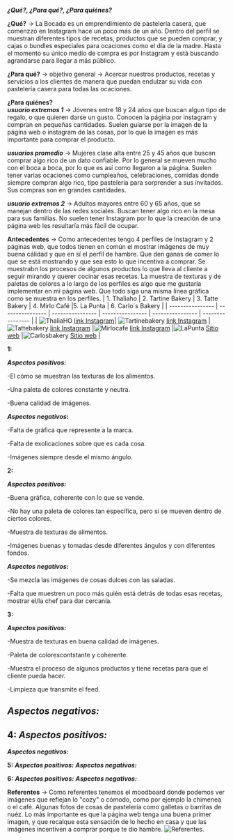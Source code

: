  ___¿Qué?, ¿Para qué?, ¿Para quiénes?___

__¿Qué?__ → La Bocada es un emprendimiento de pastelería casera, que comenzzó en Instagram hace un poco más de un año. Dentro del perfil se muestran diferentes tipos de recetas, productos que se pueden comprar, y cajas o bundles especiales para ocaciones como el día de la madre. Hasta el momento su único medio de compra es por Instagram y está buscando agrandarse para llegar a más público. 

__¿Para qué?__ → objetivo general → Acercar nuestros productos, recetas y servicios a los clientes de manera que puedan endulzar su vida con pastelería casera para todas las ocaciones.

__¿Para quiénes?__  
___usuario extremos 1___ → Jóvenes entre 18 y 24 años que buscan algun tipo de regalo, o que quieren darse un gusto. Conocen la página por instagram y compran en pequeñas cantidades. Suelen guiarse por la imagen de la página web o instagram de las cosas, por lo que la imagen es más importante para comprar el producto.

___usuarios promedio___ → Mujeres clase alta entre 25 y 45 años que buscan comprar algo rico de un dato confiable. Por lo general se mueven mucho con el boca a boca, por lo que es así como llegaron a la página. Suelen tener varias ocaciones como cumpleaños, celebraciones, comidas donde siempre compran algo rico, tipo pastelería para sorprender a sus invitados. Sus compras son en grandes cantidades.  

___usuario extremos 2___ → Adultos mayores entre 60 y 65 años, que se manejan dentro de las redes sociales. Buscan tener algo rico en la mesa para sus familias. No suelen tener Instagram por lo que la creación de una página web les resultaría más fácil de ocupar.  

 __Antecedentes__ → Como antecedentes tengo 4 perfiles de Instagram y 2 páginas web, que todos tienen en común el mostrar imágenes de muy buena cálidad y que en sí el perfil de hambre. Que den ganas de comer lo que se está mostrando y que sea esto lo que incentiva a comprar. Se muestrabn los procesos de algunos productos lo que lleva al cliente a seguir mirando y querer cocinar esas recetas.  La muestra de texturas y de paletas de colores a lo largo de los perfiles es algo que me gustaría implementar en mi página web. Que todo siga una misma línea gráfica como se muestra en los perfiles. 
 | 1. Thaliaho | 2. Tartine Bakery | 3. Tatte Bakery | 4. Mirlo Café |5. La Punta | 6. Carlo´s Bakery |
| ---------------- | ---------------- | ---------------- | ---------------- | ---------------- | ---------------- |
|  ![ThaliaHO](/images/1.PNG) [link Instagram](https://www.instagram.com/thaliaho/?hl=en)|  ![Tartinebakery](/images/2.PNG) [link Instagram](https://www.instagram.com/tartinebakery/?hl=en)  |  ![Tattebakery](/images/3.PNG) [link Instagram](https://www.instagram.com/tattebakery/?hl=en)    |![Mirlocafe](/images/4.PNG) [link Instagram](https://www.instagram.com/mirlocafe/?hl=en)   |![LaPunta](/images/5.PNG) [Sitio web](https://comidaslapunta.cl/)    |![Carlosbakery](/images/6.PNG) [Sitio web](https://www.carlosbakery.com/)    |
 
__1:__

___Aspectos positivos:___ 

-El cómo se muestran las texturas de los alimentos.

-Una paleta de colores constante y neutra.

-Buena calidad de imágenes.

___Aspectos negativos:___

-Falta de gráfica que represente a la marca.

-Falta de exolicaciones sobre que es cada cosa.

-Imágenes siempre desde el mismo ángulo.

__2:__

___Aspectos positivos:___

-Buena gráfica, coherente con lo que se vende.

-No hay una paleta de colores tan específica, pero si se mueven dentro de ciertos colores.

-Muestra de texturas de alimentos.

-Imágenes buenas y tomadas desde diferentes ángulos y con diferentes fondos.


___Aspectos negativos:___

-Se mezcla las imágenes de cosas dulces con las saladas.

-Falta que muestren un poco más quién está detrás de todas esas recetas, mostrar el/la chef para dar cercanía. 


__3:__

___Aspectos positivos:___

-Muestra de texturas en buena calidad de imágenes.

-Paleta de colorescontstante y coherente.

-Muestra el proceso de algunos productos y tiene recetas para que el cliente pueda hacer.

-Limpieza que transmite el feed.

___Aspectos negativos:___
-

__4:__
___Aspectos positivos:___
-
___Aspectos negativos:___

__5:__
___Aspectos positivos:___
___Aspectos negativos:___

__6:__
___Aspectos positivos:___
___Aspectos negativos:___


__Referentes__ → Como referentes tenemos el moodboard donde podemos ver imágenes que reflejan lo "cozy" o cómodo, como por ejemplo la chimenea o el café. Algunas fotos de cosas de pastelería como galletas o barritas de nuéz. Lo más importante es que la página web tenga una buena primer imagen, y que recalque esta sensación de lo hecho en casa y que las imágenes incentiven a comprar porque te dio hambre.
![Referentes.](/images/moodboard1.png) 
